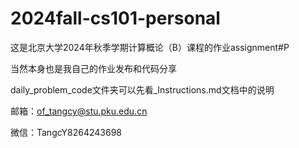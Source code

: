 # 2024fall-cs101-personal
这是北京大学2024年秋季学期计算概论（B）课程的作业assignment#P

当然本身也是我自己的作业发布和代码分享

daily_problem_code文件夹可以先看_Instructions.md文档中的说明


邮箱：of_tangcy@stu.pku.edu.cn

微信：TangcY8264243698
